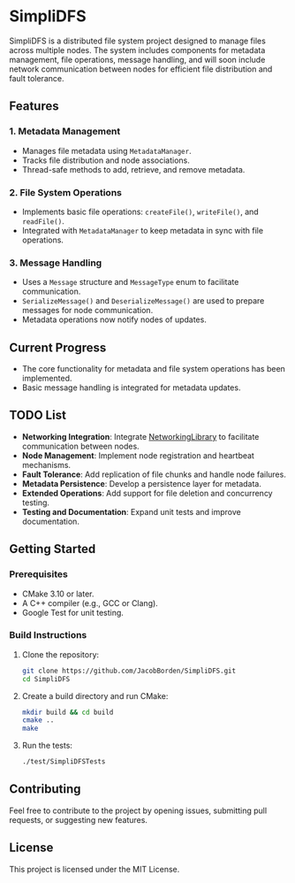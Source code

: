 # SimpliDFS

SimpliDFS is a distributed file system project designed to manage files across multiple nodes. The system includes components for metadata management, file operations, message handling, and will soon include network communication between nodes for efficient file distribution and fault tolerance.

## Features

### 1. Metadata Management
- Manages file metadata using `MetadataManager`.
- Tracks file distribution and node associations.
- Thread-safe methods to add, retrieve, and remove metadata.

### 2. File System Operations
- Implements basic file operations: `createFile()`, `writeFile()`, and `readFile()`.
- Integrated with `MetadataManager` to keep metadata in sync with file operations.

### 3. Message Handling
- Uses a `Message` structure and `MessageType` enum to facilitate communication.
- `SerializeMessage()` and `DeserializeMessage()` are used to prepare messages for node communication.
- Metadata operations now notify nodes of updates.

## Current Progress
- The core functionality for metadata and file system operations has been implemented.
- Basic message handling is integrated for metadata updates.

## TODO List
- **Networking Integration**: Integrate [NetworkingLibrary](https://github.com/JacobBorden/NetworkingLibrary) to facilitate communication between nodes.
- **Node Management**: Implement node registration and heartbeat mechanisms.
- **Fault Tolerance**: Add replication of file chunks and handle node failures.
- **Metadata Persistence**: Develop a persistence layer for metadata.
- **Extended Operations**: Add support for file deletion and concurrency testing.
- **Testing and Documentation**: Expand unit tests and improve documentation.

## Getting Started
### Prerequisites
- CMake 3.10 or later.
- A C++ compiler (e.g., GCC or Clang).
- Google Test for unit testing.

### Build Instructions
1. Clone the repository:
   ```sh
   git clone https://github.com/JacobBorden/SimpliDFS.git
   cd SimpliDFS
   ```
2. Create a build directory and run CMake:
   ```sh
   mkdir build && cd build
   cmake ..
   make
   ```
3. Run the tests:
   ```sh
   ./test/SimpliDFSTests
   ```

## Contributing
Feel free to contribute to the project by opening issues, submitting pull requests, or suggesting new features.

## License
This project is licensed under the MIT License.

